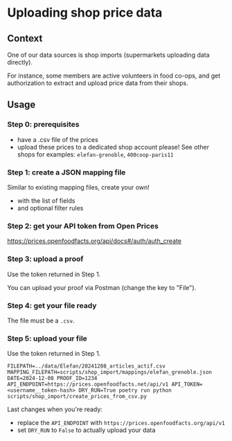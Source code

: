 # Uploading shop price data

## Context

One of our data sources is shop imports (supermarkets uploading data directly).

For instance, some members are active volunteers in food co-ops, and get authorization to extract and upload price data from their shops.

## Usage

### Step 0: prerequisites

* have a .csv file of the prices
* upload these prices to a dedicated shop account please! See other shops for examples: `elefan-grenoble`, `400coop-paris11`

### Step 1: create a JSON mapping file

Similar to existing mapping files, create your own!
* with the list of fields
* and optional filter rules

### Step 2: get your API token from Open Prices

https://prices.openfoodfacts.org/api/docs#/auth/auth_create

### Step 3: upload a proof

Use the token returned in Step 1.

You can upload your proof via Postman (change the key to "File").

### Step 4: get your file ready

The file must be a `.csv`.

### Step 5: upload your file

Use the token returned in Step 1.

```
FILEPATH=../data/Elefan/20241208_articles_actif.csv MAPPING_FILEPATH=scripts/shop_import/mappings/elefan_grenoble.json DATE=2024-12-08 PROOF_ID=1234 API_ENDPOINT=https://prices.openfoodfacts.net/api/v1 API_TOKEN=<username__token-hash> DRY_RUN=True poetry run python scripts/shop_import/create_prices_from_csv.py
```

Last changes when you're ready:
- replace the `API_ENDPOINT` with `https://prices.openfoodfacts.org/api/v1`
- set `DRY_RUN` to `False` to actually upload your data
